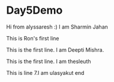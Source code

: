 # Day5Demo

Hi from alyssaresh :)
I am Sharmin Jahan


This is Ron's first line

This is the first line. I am Deepti Mishra.


This is the first line. I am thesleuth







This is line 7.I am ulasyakut
end
